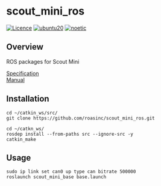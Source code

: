 # scout_mini_ros
[![Licence](https://img.shields.io/badge/License-BSD--3-green.svg)](https://opensource.org/license/bsd-3-clause/)
[![ubuntu20](https://img.shields.io/badge/-UBUNTU_20.04-orange?style=flat-square&logo=ubuntu&logoColor=white)](https://releases.ubuntu.com/focal/)
[![noetic](https://img.shields.io/badge/-NOETIC-blue?style=flat-square&logo=ros)](https://wiki.ros.org/noetic)

## Overview
ROS packages for Scout Mini

[Specification](https://roas.co.kr/scout-mini/)<br>
[Manual](https://docs.roas.co.kr/scout_mini.html)

## Installation

```
cd ~/catkin_ws/src/
git clone https://github.com/roasinc/scout_mini_ros.git

cd ~/catkn_ws/
rosdep install --from-paths src --ignore-src -y
catkin_make
```

## Usage

```
sudo ip link set can0 up type can bitrate 500000
roslaunch scout_mini_base base.launch
```
